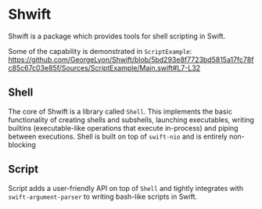 # Shwift

Shwift is a package which provides tools for shell scripting in Swift. 

Some of the capability is demonstrated in `ScriptExample`:
https://github.com/GeorgeLyon/Shwift/blob/5bd293e8f7723bd5815a17fc78fc85c67c03e85f/Sources/ScriptExample/Main.swift#L7-L32

## Shell

The core of Shwift is a library called `Shell`. This implements the basic functionality of creating shells and subshells, launching executables, writing builtins (executable-like operations that execute in-process) and piping between executions.
Shell is built on top of `swift-nio` and is entirely non-blocking 

## Script

Script adds a user-friendly API on top of `Shell` and tightly integrates with `swift-argument-parser` to writing bash-like scripts in Swift.

